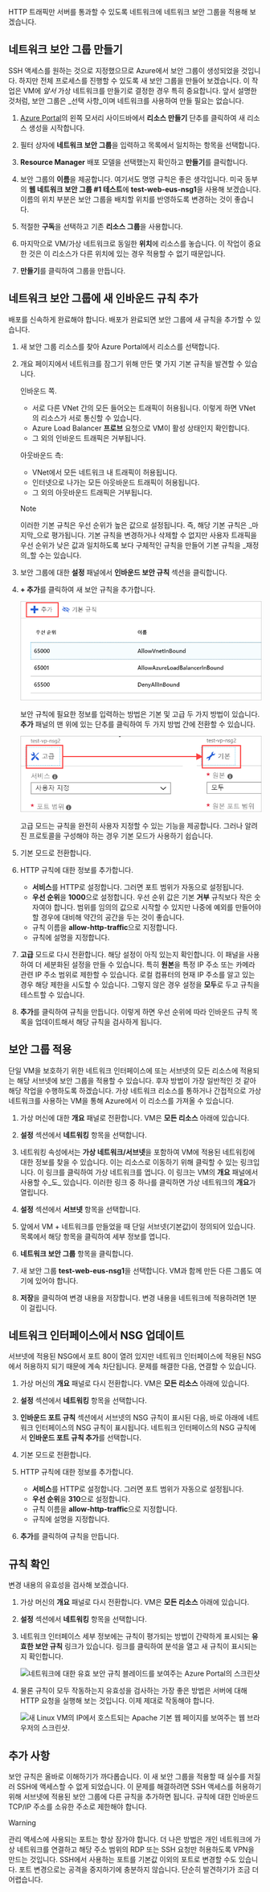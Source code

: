 HTTP 트래픽만 서버를 통과할 수 있도록 네트워크에 네트워크 보안 그룹을 적용해 보겠습니다.

## <a name="create-a-network-security-group"></a>네트워크 보안 그룹 만들기

SSH 액세스를 원하는 것으로 지정했으므로 Azure에서 보안 그룹이 생성되었을 것입니다. 하지만 전체 프로세스를 진행할 수 있도록 새 보안 그룹을 만들어 보겠습니다. 이 작업은 VM에 _앞서_ 가상 네트워크를 만들기로 결정한 경우 특히 중요합니다. 앞서 설명한 것처럼, 보안 그룹은 _선택 사항_이며 네트워크를 사용하여 만들 필요는 없습니다.

1. [Azure Portal](https://portal.azure.com/learn.docs.microsoft.com?azure-portal=true)의 왼쪽 모서리 사이드바에서 **리소스 만들기** 단추를 클릭하여 새 리소스 생성을 시작합니다.

1. 필터 상자에 **네트워크 보안 그룹**을 입력하고 목록에서 일치하는 항목을 선택합니다.

1. **Resource Manager** 배포 모델을 선택했는지 확인하고 **만들기**를 클릭합니다.

1. 보안 그룹의 **이름**을 제공합니다. 여기서도 명명 규칙은 좋은 생각입니다. 미국 동부의 **웹 네트워크 보안 그룹 #1 테스트**에 **test-web-eus-nsg1**을 사용해 보겠습니다. 이름의 위치 부분은 보안 그룹을 배치할 위치를 반영하도록 변경하는 것이 좋습니다.

1. 적절한 **구독**을 선택하고 기존 **리소스 그룹**을 사용합니다.

1. 마지막으로 VM/가상 네트워크로 동일한 **위치**에 리소스를 놓습니다. 이 작업이 중요한 것은 이 리소스가 다른 위치에 있는 경우 적용할 수 없기 때문입니다.

1. **만들기**를 클릭하여 그룹을 만듭니다.

## <a name="add-a-new-inbound-rule-to-our-network-security-group"></a>네트워크 보안 그룹에 새 인바운드 규칙 추가

배포를 신속하게 완료해야 합니다. 배포가 완료되면 보안 그룹에 새 규칙을 추가할 수 있습니다.

1. 새 보안 그룹 리소스를 찾아 Azure Portal에서 리소스를 선택합니다.

1. 개요 페이지에서 네트워크를 잠그기 위해 만든 몇 가지 기본 규칙을 발견할 수 있습니다.

    인바운드 쪽.

    - 서로 다른 VNet 간의 모든 들어오는 트래픽이 허용됩니다. 이렇게 하면 VNet의 리소스가 서로 통신할 수 있습니다.
    - Azure Load Balancer **프로브** 요청으로 VM이 활성 상태인지 확인합니다.
    - 그 외의 인바운드 트래픽은 거부됩니다.

    아웃바운드 측:
    - VNet에서 모든 네트워크 내 트래픽이 허용됩니다.
    - 인터넷으로 나가는 모든 아웃바운드 트래픽이 허용됩니다.
    - 그 외의 아웃바운드 트래픽은 거부됩니다.

    > [!NOTE]
    > 이러한 기본 규칙은 우선 순위가 높은 값으로 설정됩니다. 즉, 해당 기본 규칙은 _마지막_으로 평가됩니다. 기본 규칙을 변경하거나 삭제할 수 없지만 사용자 트래픽을 우선 순위가 낮은 값과 일치하도록 보다 구체적인 규칙을 만들어 기본 규칙을 _재정의_할 수는 있습니다.

1. 보안 그룹에 대한 **설정** 패널에서 **인바운드 보안 규칙** 섹션을 클릭합니다.

1. **+ 추가**를 클릭하여 새 보안 규칙을 추가합니다.

    ![추가 단추가 강조 표시된 인바운드 보안 규칙 설정을 보여주는 Azure Portal의 스크린샷.](../media/8-add-rule.png)

    보안 규칙에 필요한 정보를 입력하는 방법은 기본 및 고급 두 가지 방법이 있습니다. **추가** 패널의 맨 위에 있는 단추를 클릭하여 두 가지 방법 간에 전환할 수 있습니다.

    ![기본 및 고급 규칙 입력 간의 토글을 보여주는 Azure Portal의 스크린샷 쌍과 토글 단추의 두 상태 사이를 연결하는 화살표가 강조 표시됩니다.](../media/8-advanced-create-rule.png)

    고급 모드는 규칙을 완전히 사용자 지정할 수 있는 기능을 제공합니다. 그러나 알려진 프로토콜을 구성해야 하는 경우 기본 모드가 사용하기 쉽습니다.

1. 기본 모드로 전환합니다.

1. HTTP 규칙에 대한 정보를 추가합니다.

    - **서비스**를 HTTP로 설정합니다. 그러면 포트 범위가 자동으로 설정됩니다.
    - **우선 순위**을 **1000**으로 설정합니다. 우선 순위 값은 기본 **거부** 규칙보다 작은 숫자여야 합니다. 범위를 임의의 값으로 시작할 수 있지만 나중에 예외를 만들어야 할 경우에 대비해 약간의 공간을 두는 것이 좋습니다.
    - 규칙 이름을 **allow-http-traffic**으로 지정합니다.
    - 규칙에 설명을 지정합니다.

1. **고급** 모드로 다시 전환합니다. 해당 설정이 아직 있는지 확인합니다. 이 패널을 사용하여 더 세분화된 설정을 만들 수 있습니다. 특히 **원본**을 특정 IP 주소 또는 카메라 관련 IP 주소 범위로 제한할 수 있습니다. 로컬 컴퓨터의 현재 IP 주소를 알고 있는 경우 해당 제한을 시도할 수 있습니다. 그렇지 않은 경우 설정을 **모두**로 두고 규칙을 테스트할 수 있습니다.

1. **추가**를 클릭하여 규칙을 만듭니다. 이렇게 하면 우선 순위에 따라 인바운드 규칙 목록을 업데이트해서 해당 규칙을 검사하게 됩니다.

## <a name="apply-the-security-group"></a>보안 그룹 적용

단일 VM을 보호하기 위한 네트워크 인터페이스에 또는 서브넷의 모든 리소스에 적용되는 해당 서브넷에 보안 그룹을 적용할 수 있습니다. 후자 방법이 가장 일반적인 것 같아 해당 작업을 수행하도록 하겠습니다. 가상 네트워크 리소스를 통하거나 간접적으로 가상 네트워크를 사용하는 VM을 통해 Azure에서 이 리소스를 가져올 수 있습니다.

1. 가상 머신에 대한 **개요** 패널로 전환합니다. VM은 **모든 리소스** 아래에 있습니다.

1. **설정** 섹션에서 **네트워킹** 항목을 선택합니다.

1. 네트워킹 속성에서는 **가상 네트워크/서브넷**을 포함하여 VM에 적용된 네트워킹에 대한 정보를 찾을 수 있습니다. 이는 리소스로 이동하기 위해 클릭할 수 있는 링크입니다. 이 링크를 클릭하여 가상 네트워크를 엽니다. 이 링크는 VM의 **개요** 패널에서 사용할 수_도_ 있습니다. 이러한 링크 중 하나를 클릭하면 가상 네트워크의 **개요**가 열립니다.

1. **설정** 섹션에서 **서브넷** 항목을 선택합니다.

1. 앞에서 VM + 네트워크를 만들었을 때 단일 서브넷(기본값)이 정의되어 있습니다. 목록에서 해당 항목을 클릭하여 세부 정보를 엽니다.

1. **네트워크 보안 그룹** 항목을 클릭합니다.

1. 새 보안 그룹 **test-web-eus-nsg1**을 선택합니다. VM과 함께 만든 다른 그룹도 여기에 있어야 합니다.

1. **저장**을 클릭하여 변경 내용을 저장합니다. 변경 내용을 네트워크에 적용하려면 1분이 걸립니다.

## <a name="update-the-nsg-on-the-network-interface"></a>네트워크 인터페이스에서 NSG 업데이트

서브넷에 적용된 NSG에서 포트 80이 열려 있지만 네트워크 인터페이스에 적용된 NSG에서 허용하지 되기 때문에 계속 차단됩니다. 문제를 해결한 다음, 연결할 수 있습니다.

1. 가상 머신의 **개요** 패널로 다시 전환합니다. VM은 **모든 리소스** 아래에 있습니다.

1. **설정** 섹션에서 **네트워킹** 항목을 선택합니다.

1. **인바운드 포트 규칙** 섹션에서 서브넷의 NSG 규칙이 표시된 다음, 바로 아래에 네트워크 인터페이스의 NSG 규칙이 표시됩니다. 네트워크 인터페이스의 NSG 규칙에서 **인바운드 포트 규칙 추가**를 선택합니다.

1. 기본 모드로 전환합니다.

1. HTTP 규칙에 대한 정보를 추가합니다.

    - **서비스**를 HTTP로 설정합니다. 그러면 포트 범위가 자동으로 설정됩니다.
    - **우선 순위**을 **310**으로 설정합니다.
    - 규칙 이름을 **allow-http-traffic**으로 지정합니다.
    - 규칙에 설명을 지정합니다.

1. **추가**를 클릭하여 규칙을 만듭니다.

## <a name="verify-the-rules"></a>규칙 확인

변경 내용의 유효성을 검사해 보겠습니다.

1. 가상 머신의 **개요** 패널로 다시 전환합니다. VM은 **모든 리소스** 아래에 있습니다.

1. **설정** 섹션에서 **네트워킹** 항목을 선택합니다.

1. 네트워크 인터페이스 세부 정보에는 규칙이 평가되는 방법이 간략하게 표시되는 **유효한 보안 규칙** 링크가 있습니다. 링크를 클릭하여 분석을 열고 새 규칙이 표시되는지 확인합니다.

    ![네트워크에 대한 유효 보안 규칙 블레이드를 보여주는 Azure Portal의 스크린샷](../media/8-effective-rules.png)

1. 물론 규칙이 모두 작동하는지 유효성을 검사하는 가장 좋은 방법은 서버에 대해 HTTP 요청을 실행해 보는 것입니다. 이제 제대로 작동해야 합니다.

    ![새 Linux VM의 IP에서 호스트되는 Apache 기본 웹 페이지를 보여주는 웹 브라우저의 스크린샷.](../media/6-apache-works.png)

## <a name="one-more-thing"></a>추가 사항

보안 규칙은 올바로 이해하기가 까다롭습니다. 이 새 보안 그룹을 적용할 때 실수를 저질러 SSH에 액세스할 수 없게 되었습니다. 이 문제를 해결하려면 SSH 액세스를 허용하기 위해 서브넷에 적용된 보안 그룹에 다른 규칙을 추가하면 됩니다. 규칙에 대한 인바운드 TCP/IP 주소를 소유한 주소로 제한해야 합니다.

> [!WARNING]
> 관리 액세스에 사용되는 포트는 항상 잠가야 합니다. 더 나은 방법은 개인 네트워크에 가상 네트워크를 연결하고 해당 주소 범위의 RDP 또는 SSH 요청만 허용하도록 VPN을 만드는 것입니다. SSH에서 사용하는 포트를 기본값 이외의 포트로 변경할 수도 있습니다. 포트 변경으로는 공격을 중지하기에 충분하지 않습니다. 단순히 발견하기가 조금 더 어렵습니다.